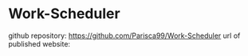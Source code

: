 # Work-Scheduler
github repository: https://github.com/Parisca99/Work-Scheduler 
url of published website:

